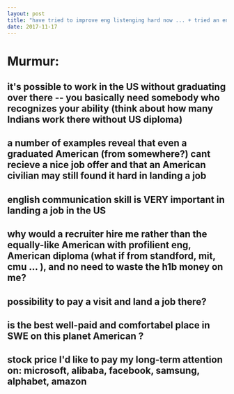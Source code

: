 ```yaml
---
layout: post
title: "have tried to improve eng listenging hard now ... + tried an entry-level drone & projector"
date: 2017-11-17
---
```


# Murmur:
## it's possible to work in the US without graduating over there -- you basically need somebody who recognizes your ability (think about how many Indians work there without US diploma)
## a number of examples reveal that even a graduated American (from somewhere?) cant recieve a nice job offer and that an American civilian may still found it hard in landing a job
## english communication skill is VERY important in landing a job in the US
## why would a recruiter hire me rather than the equally-like American with profilient eng, American diploma (what if from standford, mit, cmu ... ), and no need to waste the h1b money on me?
## possibility to pay a visit and land a job there?
## is the best well-paid and comfortabel place in SWE on this planet American ?
## stock price I'd like to pay my long-term attention on: microsoft, alibaba, facebook, samsung, alphabet, amazon
